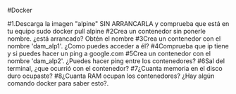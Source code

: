 #Docker

#1.Descarga la imagen "alpine" SIN ARRANCARLA y comprueba que está en tu equipo
   sudo docker pull alpine
#2Crea un contenedor sin ponerle nombre. ¿está arrancado? Obtén el nombre
#3Crea un contenedor con el nombre 'dam_alp1'. ¿Como puedes acceder a él?
#4Comprueba que ip tiene y si puedes hacer un ping a google.com
#5Crea un contenedor con el nombre 'dam_alp2'. ¿Puedes hacer ping entre los contenedores?
#6Sal del terminal, ¿que ocurrió con el contenedor?
#7¿Cuanta memoria en el disco duro ocupaste?
#8¿Cuanta RAM ocupan los contenedores? ¿Hay algún comando docker para saber esto?.
